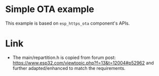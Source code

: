 # Simple OTA example

This example is based on `esp_https_ota` component's APIs.

# Link

 * The main/repartition.h is copied from forum post: https://www.esp32.com/viewtopic.php?f=13&t=12004#p52962 and further adapted/enhanced to match the requirements.
